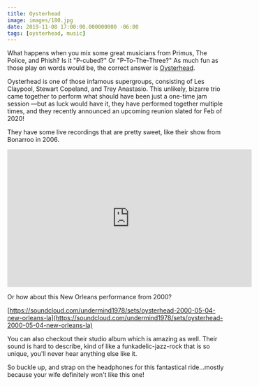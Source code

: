 ```yaml
---
title: Oysterhead
image: images/180.jpg
date: 2019-11-08 17:00:00.000000000 -06:00
tags: [oysterhead, music]
---
```


What happens when you mix some great musicians from Primus, The Police, and Phish? Is it "P-cubed?" Or "P-To-The-Three?" As much fun as those play on words would be, the correct answer is [Oysterhead](https://en.wikipedia.org/wiki/Oysterhead). 

Oysterhead is one of those infamous supergroups, consisting of Les Claypool, Stewart Copeland, and Trey Anastasio. This unlikely, bizarre trio came together to perform what should have been just a one-time jam session —but as luck would have it, they have performed together multiple times, and they recently announced an upcoming reunion slated for Feb of 2020!

They have some live recordings that are pretty sweet, like their show from Bonarroo in 2006.

<iframe width="560" height="315" src="https://www.youtube.com/embed/pV6uIhmVX1U" frameborder="0" allow="accelerometer; autoplay; encrypted-media; gyroscope; picture-in-picture" allowfullscreen></iframe>


Or how about this New Orleans performance from 2000?

[https://soundcloud.com/undermind1978/sets/oysterhead-2000-05-04-new-orleans-la](https://soundcloud.com/undermind1978/sets/oysterhead-2000-05-04-new-orleans-la)


You can also checkout their studio album which is amazing as well. Their sound is hard to describe, kind of like a funkadelic-jazz-rock that is so unique, you'll never hear anything else like it. 

So buckle up, and strap on the headphones for this fantastical ride...mostly because your wife definitely won't like this one!
